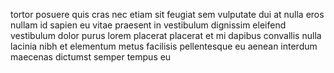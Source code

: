 tortor posuere quis cras nec etiam sit feugiat sem vulputate dui at nulla eros
nullam id sapien eu vitae praesent in vestibulum dignissim eleifend vestibulum
dolor purus lorem placerat placerat et mi dapibus convallis nulla lacinia nibh
et elementum metus facilisis pellentesque eu aenean interdum maecenas dictumst
semper tempus eu